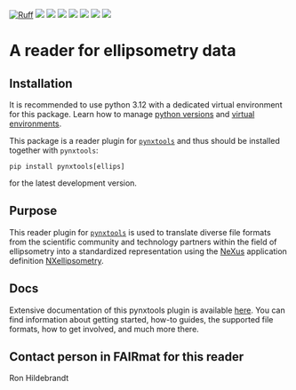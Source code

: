 [![Ruff](https://img.shields.io/endpoint?url=https://raw.githubusercontent.com/astral-sh/ruff/main/assets/badge/v2.json)](https://github.com/astral-sh/ruff)
![](https://github.com/FAIRmat-NFDI/pynxtools-ellips/actions/workflows/pytest.yml/badge.svg)
![](https://github.com/FAIRmat-NFDI/pynxtools-ellips/actions/workflows/pylint.yml/badge.svg)
![](https://github.com/FAIRmat-NFDI/pynxtools-ellips/actions/workflows/publish.yml/badge.svg)
![](https://img.shields.io/pypi/pyversions/pynxtools-ellips)
![](https://img.shields.io/pypi/l/pynxtools-ellips)
![](https://img.shields.io/pypi/v/pynxtools-ellips)
![](https://coveralls.io/repos/github/FAIRmat-NFDI/pynxtools_ellips/badge.svg?branch=main)

# A reader for ellipsometry data

## Installation

It is recommended to use python 3.12 with a dedicated virtual environment for this package.
Learn how to manage [python versions](https://github.com/pyenv/pyenv) and
[virtual environments](https://realpython.com/python-virtual-environments-a-primer/).

This package is a reader plugin for [`pynxtools`](https://github.com/FAIRmat-NFDI/pynxtools) and thus should be installed together with `pynxtools`:


```shell
pip install pynxtools[ellips]
```

for the latest development version.

## Purpose
This reader plugin for [`pynxtools`](https://github.com/FAIRmat-NFDI/pynxtools) is used to translate diverse file formats from the scientific community and technology partners
within the field of ellipsometry into a standardized representation using the
[NeXus](https://www.nexusformat.org/) application definition [NXellipsometry](https://fairmat-nfdi.github.io/nexus_definitions/classes/contributed_definitions/NXellipsometry.html#nxellipsometry).

## Docs
Extensive documentation of this pynxtools plugin is available [here](https://fairmat-nfdi.github.io/pynxtools-ellips/). You can find information about getting started, how-to guides, the supported file formats, how to get involved, and much more there.

## Contact person in FAIRmat for this reader
Ron Hildebrandt
